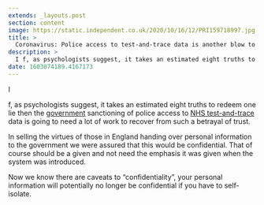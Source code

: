```yaml
--- 
extends: _layouts.post 
section: content 
image: https://static.independent.co.uk/2020/10/16/12/PRI159718997.jpg 
title: > 
  Coronavirus: Police access to test-and-trace data is another blow to dwindling public trust in the government 
description: > 
  I f, as psychologists suggest, it takes an estimated eight truths to redeem one lie then the government sanctioning of police access to NHS test-and-trace data is going to need a lot of work to recover from such a betrayal of trust.In selling the virtues of those in England handing over personal information to the government we were assured that this would be confidential.That of course should be a given and not need the emphasis it was given when the system was introduced. 
date: 1603074189.4167173 
--- 
```

<div><p class="sc-qPyvj qchtz">I</p><p>f, as psychologists suggest, it takes an estimated eight truths to redeem one lie then the <a href="/topic/government">government</a> sanctioning of police access to <a href="/topic/nhs-test-and-trace">NHS test-and-trace</a> data is going to need a lot of work to recover from such a betrayal of trust.&#160;</p><p>In selling the virtues of those in England handing over personal information to the government we were assured that this would be confidential. That of course should be a given and not need the emphasis it was given when the system was introduced.&#160;</p><p>Now we know there are caveats to &#8220;confidentiality&#8221;, your personal information will potentially no longer be confidential if you have to self-isolate.</p><p class="sc-ptCms fzKffT"></p></div>